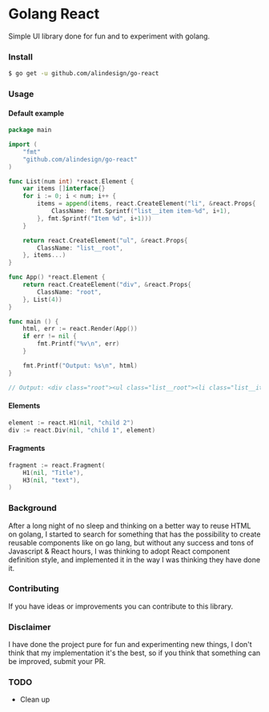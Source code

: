 # Golang React
Simple UI library done for fun and to experiment with golang.

### Install
```bash
$ go get -u github.com/alindesign/go-react
```

### Usage

#### Default example
```go
package main

import (
    "fmt"
    "github.com/alindesign/go-react"
)

func List(num int) *react.Element {
    var items []interface{}
    for i := 0; i < num; i++ {
        items = append(items, react.CreateElement("li", &react.Props{
            ClassName: fmt.Sprintf("list__item item-%d", i+1),
        }, fmt.Sprintf("Item %d", i+1)))
    }

    return react.CreateElement("ul", &react.Props{
        ClassName: "list__root",
    }, items...)
}

func App() *react.Element {
    return react.CreateElement("div", &react.Props{
        ClassName: "root",
    }, List(4))
}

func main () {
    html, err := react.Render(App())
    if err != nil {
        fmt.Printf("%v\n", err)
    }  

    fmt.Printf("Output: %s\n", html)
}

// Output: <div class="root"><ul class="list__root"><li class="list__item item-1">Item 1</li><li class="list__item item-2">Item 2</li><li class="list__item item-3">Item 3</li><li class="list__item item-4">Item 4</li></ul></div>
```
#### Elements
```go
element := react.H1(nil, "child 2")
div := react.Div(nil, "child 1", element)
```
#### Fragments
```go
fragment := react.Fragment(
    H1(nil, "Title"),
    H3(nil, "text"),
)
```

### Background
After a long night of no sleep and thinking on a better way to reuse HTML on golang, I started to search for something that has the possibility to create reusable components like on go lang, but without any success and tons of Javascript & React hours, I was thinking to adopt React component definition style, and implemented it in the way I was thinking they have done it.

### Contributing
If you have ideas or improvements you can contribute to this library.

### Disclaimer
I have done the project pure for fun and experimenting new things, I don't think that my implementation it's the best, so if you think that something can be improved, submit your PR.

### TODO
- Clean up

